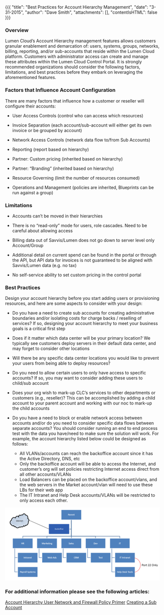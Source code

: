 {{{
  "title": "Best Practices for Account Hierarchy Management",
  "date": "3-31-2015",
  "author": "Dave Smith",
  "attachments": [],
  "contentIsHTML": false
}}}

### Overview
Lumen Cloud’s Account Hierarchy management features allows customers granular enablement and demarcation of: users, systems, groups, networks,
billing, reporting, and/or sub-accounts that reside within the Lumen Cloud platform. Customers with administrator access can create and manage these attributes
within the Lumen Cloud Control Portal. It is strongly recommended organizations should consider the following factors, limitations, and best practices before they
embark on leveraging the aforementioned features.

### Factors that Influence Account Configuration
There are many factors that influence how a customer or reseller will configure their accounts:
* User Access Controls (control who can access which resources)
* Invoice Separation (each account/sub-account will either get its own invoice
  or be grouped by account)
* Network Access Controls (network data flow to/from Sub Accounts)
* Reporting (report based on hierarchy)

* Partner: Custom pricing (inherited based on hierarchy)
* Partner: “Branding” (inherited based on hierarchy)

* Resource Governing (limit the number of resources consumed)
* Operations and Management (policies are inherited, Blueprints can be run
  against a group)

### Limitations
* Accounts can’t be moved in their hierarchies

* There is no “read-only” mode for users, role cascades.  Need to be careful about allowing access
* Billing data out of Savvis/Lumen does not go down to server level only Account/Group
* Additional detail on current spend can be found in the portal or through the API, but API data for invoices is not guaranteed to be aligned with Savvis/Lumen data (e.g. no tax)
* No self-service ability to set custom pricing in the control portal

### Best Practices
Design your account hierarchy before you start adding users or provisioning resources, and here are some aspects to consider with your design:
* Do you have a need to create sub accounts for creating administrative boundaries and/or isolating costs for charge backs / reselling of services? If so, designing your account hierarchy to meet your business goals is a critical first step

* Does if it matter which data center will be your primary location?  We typically see customers deploy servers in their default data center, and may forget to consider other locations
* Will there be any specific data center locations you would like to prevent your users from being able to deploy resources?
* Do you need to allow certain users to only have access to specific accounts? If so, you may want to consider adding these users to child/sub account
* Does your org wish to mark-up CLC’s services to other departments or customers (e.g., reseller)? This can be accomplished by adding a child account to your parent account and working with our noc to mark-up the child accounts
* Do you have a need to block or enable network access between accounts and/or do you need to consider specific data flows between separate accounts? You should consider running an end to end process test with the data you have/need to make sure the solution will work. For example, the account hierarchy listed below could be designed as follows:
    * All VLANs/accounts can reach the backoffice account since it has the Active Directory, DNS, etc
    * Only the backoffice account will be able to access the Internet, and customer’s org will set policies restricting Internet access direct from all other accounts/VLANs
    * Load Balancers can be placed on the backoffice account/vlans, and the web servers in the Market account/vlan will need to use these LBs for their web app
    * The IT Intranet and Help Desk accounts/VLANs will be restricted to only access each other.

![Account Structure](../images/acct-structure1.png)


### For additional information please see the following articles:
[Account Hierarchy User Network and Firewall Policy Primer](account-hierarchy-user-network-and-firewall-policy-primer.md)
[Creating a Sub Account](creating-a-sub-account.md)
